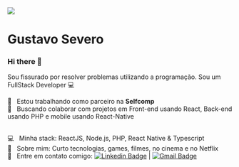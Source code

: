 <img width="auto" src="https://github.com/GustavoMSevero/GustavoMSevero/blob/master/banner.png">

# Gustavo Severo

### Hi there 👋

Sou fissurado por resolver problemas utilizando a programação.
Sou um FullStack Developer :computer:

:rocket:  &nbsp; Estou trabalhando como parceiro na **Selfcomp**
 <br/> :purple_heart: &nbsp; Buscando colaborar com projetos em Front-end usando React, Back-end usando PHP e mobile usando React-Native
 <!--<br/> :blush: &nbsp; Posso te ajudar com CSS Grid Layout e Flexbox -->
 <br/> :computer: &nbsp; Minha stack: ReactJS, Node.js, PHP, React Native & Typescript
 <br/> 💬  &nbsp; Sobre mim: Curto tecnologias, games, filmes, no cinema e no Netflix
 <br/> :email: &nbsp; Entre em contato comigo: [![Linkedin Badge](https://img.shields.io/badge/-GustavoMSevero-blue?style=flat-square&logo=Linkedin&logoColor=white&link=https://www.linkedin.com/in/gustavo-m-severo-03ab9620/)](https://www.linkedin.com/in/gustavo-m-severo-03ab9620/) 
| 
[![Gmail Badge](https://img.shields.io/badge/-gustavo.msevero@gmail.com-c14438?style=flat-square&logo=Gmail&logoColor=white&link=mailto:gustavo.msevero@gmail.com)](mailto:gustavo.msevero@gmail.com)

<!--
**GustavoMSevero/GustavoMSevero** is a ✨ _special_ ✨ repository because its `README.md` (this file) appears on your GitHub profile.

Here are some ideas to get you started:

- 🔭 I’m currently working on ...
- 🌱 I’m currently learning ...
- 👯 I’m looking to collaborate on ...
- 🤔 I’m looking for help with ...
- 💬 Ask me about ...
- 📫 How to reach me: ...
- 😄 Pronouns: ...
- ⚡ Fun fact: ...
-->

